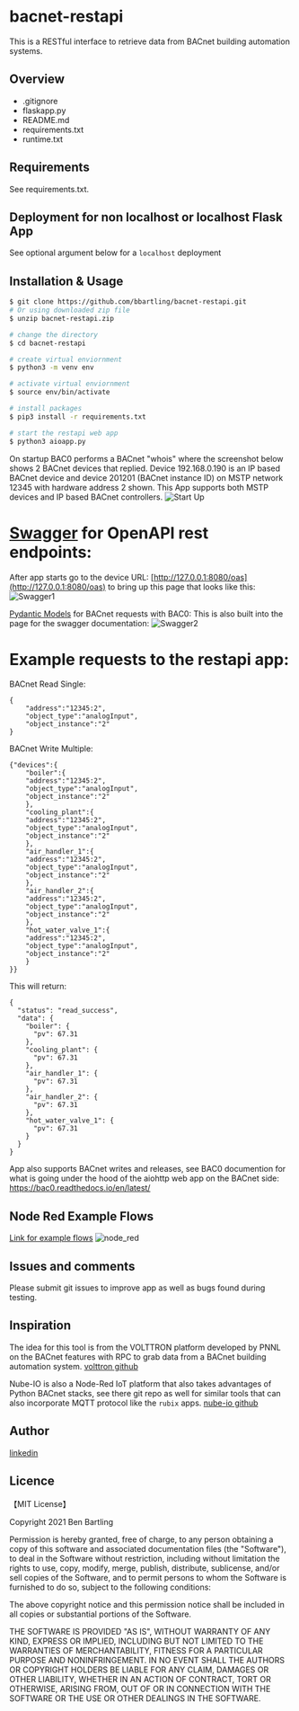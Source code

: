 # bacnet-restapi

This is a RESTful interface to retrieve data from BACnet building automation systems. 


## Overview

- .gitignore
- flaskapp.py
- README.md
- requirements.txt
- runtime.txt


## Requirements

See requirements.txt.

## Deployment for non localhost or localhost Flask App
See optional argument below for a `localhost` deployment

## Installation & Usage

```bash
$ git clone https://github.com/bbartling/bacnet-restapi.git
# Or using downloaded zip file 
$ unzip bacnet-restapi.zip

# change the directory
$ cd bacnet-restapi

# create virtual enviornment
$ python3 -m venv env

# activate virtual enviornment
$ source env/bin/activate

# install packages
$ pip3 install -r requirements.txt

# start the restapi web app
$ python3 aioapp.py
```

On startup BAC0 performs a BACnet "whois" where the screenshot below shows 2 BACnet devices that replied. Device 192.168.0.190 is an IP based BACnet device and device 201201 (BACnet instance ID) on MSTP network 12345 with hardware address 2 shown. This App supports both MSTP devices and IP based BACnet controllers.
![Start Up](/images/startup.PNG)


# [Swagger](https://swagger.io/resources/open-api/) for OpenAPI rest endpoints:
After app starts go to the device URL: [http://127.0.0.1:8080/oas](http://127.0.0.1:8080/oas) to bring up this page that looks like this:
![Swagger1](/images/swagger1.PNG)

[Pydantic Models](https://pydantic-docs.helpmanual.io/usage/models/) for BACnet requests with BAC0:
This is also built into the page for the swagger documentation:
![Swagger2](/images/swagger2.PNG)


# Example requests to the restapi app:

BACnet Read Single:

```
{
	"address":"12345:2",
	"object_type":"analogInput",
	"object_instance":"2"
}
```

BACnet Write Multiple:

```
{"devices":{
    "boiler":{
    "address":"12345:2",
    "object_type":"analogInput",
    "object_instance":"2"
    },
    "cooling_plant":{
    "address":"12345:2",
    "object_type":"analogInput",
    "object_instance":"2"
    },
    "air_handler_1":{
    "address":"12345:2",
    "object_type":"analogInput",
    "object_instance":"2"
    },
    "air_handler_2":{
    "address":"12345:2",
    "object_type":"analogInput",
    "object_instance":"2"
    },
    "hot_water_valve_1":{
    "address":"12345:2",
    "object_type":"analogInput",
    "object_instance":"2"
    }
}}
```

This will return:

```
{
  "status": "read_success",
  "data": {
    "boiler": {
      "pv": 67.31
    },
    "cooling_plant": {
      "pv": 67.31
    },
    "air_handler_1": {
      "pv": 67.31
    },
    "air_handler_2": {
      "pv": 67.31
    },
    "hot_water_valve_1": {
      "pv": 67.31
    }
  }
}
```

App also supports BACnet writes and releases, see BAC0 documention for what is going under the hood of the aiohttp web app on the BACnet side:
https://bac0.readthedocs.io/en/latest/

## Node Red Example Flows
[Link for example flows](https://github.com/bbartling/flask-restul-bacnet/tree/main/example-node-red-flows)
![node_red](/images/node_red_flows.PNG)


## Issues and comments
Please submit git issues to improve app as well as bugs found during testing. 


## Inspiration
The idea for this tool is from the VOLTTRON platform developed by PNNL on the BACnet features with RPC to grab data from a BACnet building automation system. 
[volttron github](https://github.com/VOLTTRON/volttron)

Nube-IO is also a Node-Red IoT platform that also takes advantages of Python BACnet stacks, see there git repo as well for similar tools that can also incorporate MQTT protocol like the `rubix` apps.
[nube-io github](https://github.com/NubeIO)


## Author

[linkedin](https://www.linkedin.com/in/ben-bartling-cem-cmvp-510a0961/)

## Licence

【MIT License】

Copyright 2021 Ben Bartling

Permission is hereby granted, free of charge, to any person obtaining a copy of this software and associated documentation files (the "Software"), to deal in the Software without restriction, including without limitation the rights to use, copy, modify, merge, publish, distribute, sublicense, and/or sell copies of the Software, and to permit persons to whom the Software is furnished to do so, subject to the following conditions:

The above copyright notice and this permission notice shall be included in all copies or substantial portions of the Software.

THE SOFTWARE IS PROVIDED "AS IS", WITHOUT WARRANTY OF ANY KIND, EXPRESS OR IMPLIED, INCLUDING BUT NOT LIMITED TO THE WARRANTIES OF MERCHANTABILITY, FITNESS FOR A PARTICULAR PURPOSE AND NONINFRINGEMENT. IN NO EVENT SHALL THE AUTHORS OR COPYRIGHT HOLDERS BE LIABLE FOR ANY CLAIM, DAMAGES OR OTHER LIABILITY, WHETHER IN AN ACTION OF CONTRACT, TORT OR OTHERWISE, ARISING FROM, OUT OF OR IN CONNECTION WITH THE SOFTWARE OR THE USE OR OTHER DEALINGS IN THE SOFTWARE.
